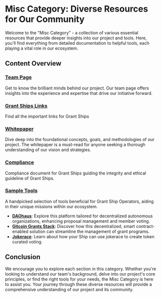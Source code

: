 # Misc Category: Diverse Resources for Our Community

Welcome to the "Misc Category" - a collection of various essential resources that provide deeper insights into our project and tools. Here, you'll find everything from detailed documentation to helpful tools, each playing a vital role in our ecosystem.

## Content Overview

### [Team Page](/misc/team)
Get to know the brilliant minds behind our project. Our team page offers insights into the experience and expertise that drive our initiative forward.

### [Grant Ships Links](/misc/links)
Find all the important links for Grant Ships

### [Whitepaper](/misc/whitepaper)
Dive deep into the foundational concepts, goals, and methodologies of our project. The whitepaper is a must-read for anyone seeking a thorough understanding of our vision and strategies.

### [Compliance](/misc/compliance)
Compliance document for Grant Ships guiding the integrity and ethical guideline of Grant Ships.

### [Sample Tools](/tools/)
A handpicked selection of tools beneficial for Grant Ship Operators, aiding in their unique missions within our ecosystem.

- **[DAOhaus](/tools/daohaus)**: Explore this platform tailored for decentralized autonomous organizations, enhancing proposal management and member voting.
- **[Gitcoin Grants Stack](/tools/grantStack)**: Discover how this decentralized, smart contract-enabled solution can streamline the management of grant programs.
-  **[Jokerace](/tools/jokerace)**: Learn about how your Ship can use jokerace to create token curated voting.

## Conclusion

We encourage you to explore each section in this category. Whether you're looking to understand our team's background, delve into our project's core principles, or find the right tools for your needs, the Misc Category is here to assist you. Your journey through these diverse resources will provide a comprehensive understanding of our project and its community.
